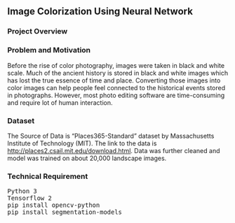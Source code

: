 ## Image Colorization Using Neural Network

### Project Overview

### Problem and Motivation
Before the rise of color photography, images were taken in black and white scale. Much of the ancient history is stored in black and white images which has lost the true essence of time and place. Converting those images into color images can help people feel connected to the historical events stored in photographs. However, most photo editing software are time-consuming and require lot of human interaction.


### Dataset
The Source of Data is “Places365-Standard” dataset by Massachusetts Institute of Technology (MIT). The link to the data is http://places2.csail.mit.edu/download.html. Data was further cleaned and model was trained on about 20,000 landscape images.

### Technical Requirement
<pre>
Python 3
Tensorflow 2
pip install opencv-python
pip install segmentation-models
</pre>







